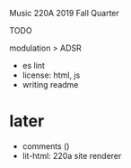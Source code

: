 Music 220A 2019 Fall Quarter




TODO

modulation > ADSR

- es lint
- license: html, js
- writing readme


# later
- comments ()
- lit-html: 220a site renderer